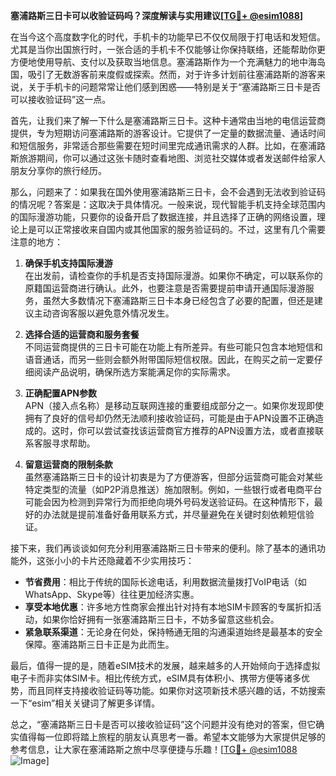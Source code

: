 **塞浦路斯三日卡可以收验证码吗？深度解读与实用建议[[TG💪+ @esim1088](https://t.me/s/esim1088)]**

在当今这个高度数字化的时代，手机卡的功能早已不仅仅局限于打电话和发短信。尤其是当你出国旅行时，一张合适的手机卡不仅能够让你保持联络，还能帮助你更方便地使用导航、支付以及获取当地信息。塞浦路斯作为一个充满魅力的地中海岛国，吸引了无数游客前来度假或探索。然而，对于许多计划前往塞浦路斯的游客来说，关于手机卡的问题常常让他们感到困惑——特别是关于“塞浦路斯三日卡是否可以接收验证码”这一点。

首先，让我们来了解一下什么是塞浦路斯三日卡。这种卡通常由当地的电信运营商提供，专为短期访问塞浦路斯的游客设计。它提供了一定量的数据流量、通话时间和短信服务，非常适合那些需要在短时间里完成通讯需求的人群。比如，在塞浦路斯旅游期间，你可以通过这张卡随时查看地图、浏览社交媒体或者发送邮件给家人朋友分享你的旅行经历。

那么，问题来了：如果我在国外使用塞浦路斯三日卡，会不会遇到无法收到验证码的情况呢？答案是：这取决于具体情况。一般来说，现代智能手机支持全球范围内的国际漫游功能，只要你的设备开启了数据连接，并且选择了正确的网络设置，理论上是可以正常接收来自国内或其他国家的服务验证码的。不过，这里有几个需要注意的地方：

1. **确保手机支持国际漫游**  
   在出发前，请检查你的手机是否支持国际漫游。如果你不确定，可以联系你的原籍国运营商进行确认。此外，也要注意是否需要提前申请开通国际漫游服务，虽然大多数情况下塞浦路斯三日卡本身已经包含了必要的配置，但还是建议主动咨询客服以避免意外情况发生。

2. **选择合适的运营商和服务套餐**  
   不同运营商提供的三日卡可能在功能上有所差异。有些可能只包含本地短信和语音通话，而另一些则会额外附带国际短信权限。因此，在购买之前一定要仔细阅读产品说明，确保所选方案能满足你的实际需求。

3. **正确配置APN参数**  
   APN（接入点名称）是移动互联网连接的重要组成部分之一。如果你发现即使拥有了良好的信号却仍然无法顺利接收验证码，可能是由于APN设置不正确造成的。这时，你可以尝试查找该运营商官方推荐的APN设置方法，或者直接联系客服寻求帮助。

4. **留意运营商的限制条款**  
   虽然塞浦路斯三日卡的设计初衷是为了方便游客，但部分运营商可能会对某些特定类型的流量（如P2P消息推送）施加限制。例如，一些银行或者电商平台可能会因为检测到异常行为而拒绝向境外号码发送验证码。在这种情形下，最好的办法就是提前准备好备用联系方式，并尽量避免在关键时刻依赖短信验证。

接下来，我们再谈谈如何充分利用塞浦路斯三日卡带来的便利。除了基本的通讯功能外，这张小小的卡片还隐藏着不少实用技巧：

- **节省费用**：相比于传统的国际长途电话，利用数据流量拨打VoIP电话（如WhatsApp、Skype等）往往更加经济实惠。
- **享受本地优惠**：许多地方性商家会推出针对持有本地SIM卡顾客的专属折扣活动，如果你恰好拥有一张塞浦路斯三日卡，不妨多留意这些机会。
- **紧急联系渠道**：无论身在何处，保持畅通无阻的沟通渠道始终是最基本的安全保障。塞浦路斯三日卡正是为此而生。

最后，值得一提的是，随着eSIM技术的发展，越来越多的人开始倾向于选择虚拟电子卡而非实体SIM卡。相比传统方式，eSIM具有体积小、携带方便等诸多优势，而且同样支持接收验证码等功能。如果你对这项新技术感兴趣的话，不妨搜索一下“esim”相关关键词了解更多详情。

总之，“塞浦路斯三日卡是否可以接收验证码”这个问题并没有绝对的答案，但它确实值得每一位即将踏上旅程的朋友认真思考一番。希望本文能够为大家提供足够的参考信息，让大家在塞浦路斯之旅中尽享便捷与乐趣！[[TG💪+ @esim1088](https://t.me/s/esim1088) ![Image](https://i.postimg.cc/4NQfJmqS/Snipaste-2025-05-13-00-14-12.png)]
